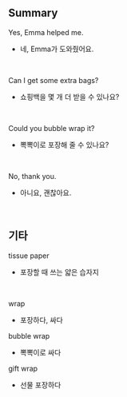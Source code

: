 ## Summary

Yes, Emma helped me.
- 네, Emma가 도와줬어요.

<br>

Can I get some extra bags?
- 쇼핑백을 몇 개 더 받을 수 있나요?

<br>

Could you bubble wrap it?
- 뽁뽁이로 포장해 줄 수 있나요?

<br>

No, thank you.
- 아니요, 괜찮아요.

<br>

## 기타

tissue paper
- 포장할 때 쓰는 얇은 습자지

<br>

wrap
- 포장하다, 싸다

bubble wrap
- 뽁뽁이로 싸다

gift wrap
- 선물 포장하다
